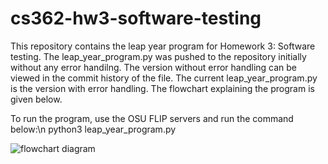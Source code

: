 # cs362-hw3-software-testing
This repository contains the leap year program for Homework 3: Software testing. The leap_year_program.py was pushed to the repository initially without any error handilng. The version without error handling can be viewed in the commit history of the file. The current leap_year_program.py is the version with error handling. The flowchart explaining the program is given below.

To run the program, use the OSU FLIP servers and run the command below:\n
python3 leap_year_program.py

![flowchart diagram](https://github.com/johnand4/cs362-hw3-software-testing/blob/main/flowchart.png)
